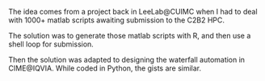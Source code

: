 The idea comes from a project back in LeeLab@CUIMC when I had to deal with 1000+ matlab scripts awaiting submission to the C2B2 HPC. 

The solution was to generate those matlab scripts with R, and then use a shell loop for submission. 

Then the solution was adapted to designing the waterfall automation in CIME@IQVIA. While coded in Python, the gists are similar. 